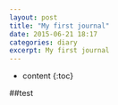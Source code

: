 ```yaml
---
layout: post
title: "My first journal"
date: 2015-06-21 18:17
categories: diary
excerpt: My first journal
---
```


* content
{:toc}


##test

